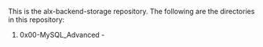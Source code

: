 This is the alx-backend-storage repository. The following are the directories in this repository:

1) 0x00-MySQL_Advanced - 
